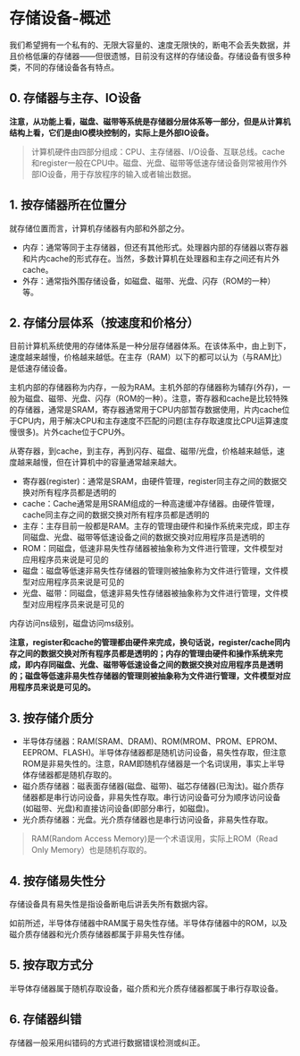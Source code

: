 ﻿# 存储设备-概述

我们希望拥有一个私有的、无限大容量的、速度无限快的，断电不会丢失数据，并且价格低廉的存储器——但很遗憾，目前没有这样的存储设备。存储设备有很多种类，不同的存储设备各有特点。

## 0. 存储器与主存、IO设备 ##

**注意，从功能上看，磁盘、磁带等系统是存储器分层体系等一部分，但是从计算机结构上看，它们是由IO模块控制的，实际上是外部IO设备。**

> 计算机硬件由四部分组成：CPU、主存储器、I/O设备、互联总线。cache和register一般在CPU中。磁盘、光盘、磁带等低速存储设备则常被用作外部IO设备，用于存放程序的输入或者输出数据。

## 1. 按存储器所在位置分 ##

就存储位置而言，计算机存储器有内部和外部之分。

* 内存：通常等同于主存储器，但还有其他形式。处理器内部的存储器以寄存器和片内cache的形式存在。当然，多数计算机在处理器和主存之间还有片外cache。
* 外存：通常指外围存储设备，如磁盘、磁带、光盘、闪存（ROM的一种）等。

## 2. 存储分层体系（按速度和价格分） ##

目前计算机系统使用的存储体系是一种分层存储器体系。在该体系中，由上到下，速度越来越慢，价格越来越低。在主存（RAM）以下的都可以认为（与RAM比）是低速存储设备。

主机内部的存储器称为内存，一般为RAM。主机外部的存储器称为辅存(外存)，一般为磁盘、磁带、光盘、闪存（ROM的一种）。注意，寄存器和cache是比较特殊的存储器，通常是SRAM，寄存器通常用于CPU内部暂存数据使用，片内cache位于CPU内，用于解决CPU和主存速度不匹配的问题(主存存取速度比CPU运算速度慢很多)。片外cache位于CPU外。

从寄存器，到cache，到主存，再到闪存、磁盘、磁带/光盘，价格越来越低，速度越来越慢，但在计算机中的容量通常越来越大。

* 寄存器(register)：通常是SRAM，由硬件管理，register同主存之间的数据交换对所有程序员都是透明的
* cache：Cache通常是用SRAM组成的一种高速缓冲存储器。由硬件管理，cache同主存之间的数据交换对所有程序员都是透明的
* 主存：主存目前一般都是RAM。主存的管理由硬件和操作系统来完成，即主存同磁盘、光盘、磁带等低速设备之间的数据交换对应用程序员是透明的
* ROM：同磁盘，低速非易失性存储器被抽象称为文件进行管理，文件模型对应用程序员来说是可见的
* 磁盘：磁盘等低速非易失性存储器的管理则被抽象称为文件进行管理，文件模型对应用程序员来说是可见的
* 光盘、磁带：同磁盘，低速非易失性存储器被抽象称为文件进行管理，文件模型对应用程序员来说是可见的

内存访问ns级别，磁盘访问ms级别。

**注意，register和cache的管理都由硬件来完成，换句话说，register/cache同内存之间的数据交换对所有程序员都是透明的；内存的管理由硬件和操作系统来完成，即内存同磁盘、光盘、磁带等低速设备之间的数据交换对应用程序员是透明的；磁盘等低速非易失性存储器的管理则被抽象称为文件进行管理，文件模型对应用程序员来说是可见的。**

## 3. 按存储介质分 ##

* 半导体存储器：RAM(SRAM、DRAM)、ROM(MROM、PROM、EPROM、EEPROM、FLASH)。半导体存储器都是随机访问设备，易失性存取，但注意ROM是非易失性的。注意，RAM即随机存储器是一个名词误用，事实上半导体存储器都是随机存取的。
* 磁介质存储器：磁表面存储器(磁盘、磁带)、磁芯存储器(已淘汰)。磁介质存储器都是串行访问设备，非易失性存取。串行访问设备可分为顺序访问设备(如磁带、光盘)和直接访问设备(即部分串行，如磁盘)。
* 光介质存储器：光盘。光介质存储器也是串行访问设备，非易失性存取。

> RAM(Random Access Memory)是一个术语误用，实际上ROM（Read Only Memory）也是随机存取的。

## 4. 按存储易失性分 ##

存储设备具有易失性是指设备断电后讲丢失所有数据内容。

如前所述，半导体存储器中RAM属于易失性存储。半导体存储器中的ROM，以及磁介质存储器和光介质存储器都属于非易失性存储。

## 5. 按存取方式分 ##

半导体存储器属于随机存取设备，磁介质和光介质存储器都属于串行存取设备。

## 6. 存储器纠错 ##

存储器一般采用纠错码的方式进行数据错误检测或纠正。
